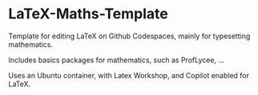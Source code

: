 # LaTeX-Maths-Template
Template for editing LaTeX on Github Codespaces, mainly for typesetting mathematics.

Includes basics packages for mathematics, such as ProfLycee, ...

Uses an Ubuntu container, with Latex Workshop, and Copilot enabled for LaTeX.
